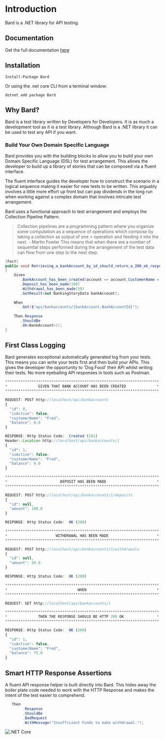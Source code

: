 
# Introduction

Bard is a .NET library for API testing.

## Documentation

Get the full documentation [here](https://bard-1.gitbook.io/bard/)

## Installation

```text
Install-Package Bard
```

Or using the .net core CLI from a terminal window:

```text
dotnet add package Bard
```

## Why Bard?

Bard is a test library written by Developers for Developers. It is as much a development tool as it is a test library. Although Bard is a .NET library it can be used to test any API if you want.
### Build Your Own Domain Specific Language
Bard provides you with the building blocks to allow you to build your own Domain Specific Language (DSL) for test arrangement. This allows the developer to build up a library of stories that can be composed via a fluent interface.

The fluent interface guides the developer how to construct the scenario in a logical sequence making it easier for new tests to be written. This arguably involves a little more effort up front but can pay dividends in the long run when working against a complex domain that involves intricate test arrangement.

 Bard uses a functional approach to test arrangement and employs the Collection Pipeline Pattern. 
 
> Collection pipelines are a programming pattern where you organize some computation as a sequence of operations which compose by taking a collection as output of one > operation and feeding it into the next. - Martin Fowler
This means that when there are a number of sequential steps performed during the arrangement of the test data can flow from one step to the next step.
```c#
[Fact]
public void Retrieving_a_bankAccount_by_id_should_return_a_200_ok_response()
{
    Given       
       .BankAccount_has_been_created(account => account.CustomerName = "Dougal")
       .Deposit_has_been_made(100)
       .Withdrawal_has_been_made(50)
       .GetResult(out BankingStoryData bankAccount);
       
    When
       .Get($"api/bankaccounts/{bankAccount.BankAccountId}");
      
    Then.Response
       .ShouldBe
       .Ok<BankAccount>();       
}
```
## First Class Logging
Bard generates exceptional automatically generated log from your tests. This means you can write your tests first and then build your APIs. This gives the developer the opportunity to 'Dog Food' their API whilst writing their tests. No more eyeballing API responses in tools such as Postman.

```javascript
**********************************************************************
*              GIVEN THAT BANK ACCOUNT HAS BEEN CREATED              *
**********************************************************************

REQUEST: POST http://localhost/api/bankaccounts
{
  "id": 0,
  "isActive": false,
  "customerName": "Fred",
  "balance": 0.0
}

RESPONSE: Http Status Code:  Created (201)
Header::Location http://localhost/api/bankaccounts/1
{
  "id": 1,
  "isActive": false,
  "customerName": "Fred",
  "balance": 0.0
}

**********************************************************************
*                        DEPOSIT HAS BEEN MADE                       *
**********************************************************************

REQUEST: POST http://localhost/api/bankaccounts/1/deposits
{
  "id": null,
  "amount": 100.0
}

RESPONSE: Http Status Code:  OK (200)

**********************************************************************
*                      WITHDRAWAL HAS BEEN MADE                      *
**********************************************************************

REQUEST: POST http://localhost/api/bankaccounts/1/withdrawals
{
  "id": null,
  "amount": 50.0
}

RESPONSE: Http Status Code:  OK (200)

**********************************************************************
*                                WHEN                                *
**********************************************************************

REQUEST: GET http://localhost/api/bankaccounts/1

**********************************************************************
*              THEN THE RESPONSE SHOULD BE HTTP 200 OK               *
**********************************************************************

RESPONSE: Http Status Code:  OK (200)
{
  "id": 1,
  "isActive": false,
  "customerName": "Fred",
  "balance": 75.0
}
```

## Smart HTTP Response Assertions
A fluent API response helper is built directly into Bard. This hides away the boiler plate code needed to work with the HTTP Response and makes the intent of the test easier to comprehend.
```c#
   Then
        .Response
        .ShouldBe
        .BadRequest
        .WithMessage("Insufficient Funds to make withdrawal.");

```


![.NET Core](https://github.com/sjclark76/bard/workflows/.NET%20Core/badge.svg?branch=master)
